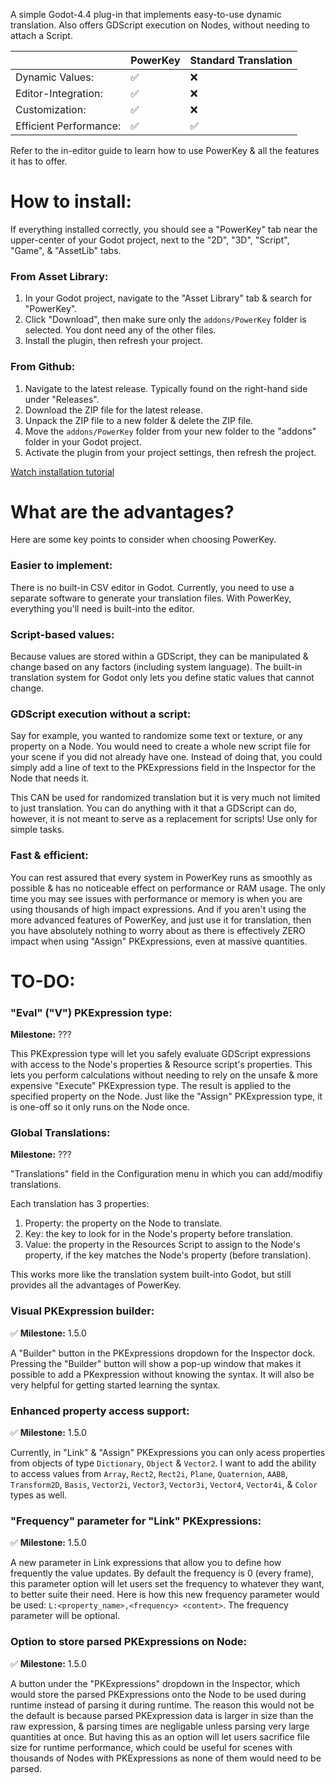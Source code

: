 

A simple Godot-4.4 plug-in that implements easy-to-use dynamic translation. Also offers GDScript execution on Nodes, without needing to attach a Script.

||PowerKey|Standard Translation|
|--|--|--
|Dynamic Values:|✅|❌
|Editor-Integration:|✅|❌
|Customization:|✅|❌
|Efficient Performance:|✅|✅

Refer to the in-editor guide to learn how to use PowerKey & all the features it has to offer.

# How to install:
If everything installed correctly, you should see a "PowerKey" tab near the upper-center of your Godot project, next to the "2D", "3D", "Script", "Game", & "AssetLib" tabs.
### From Asset Library:
 1. In your Godot project, navigate to the "Asset Library" tab & search for "PowerKey".
 2. Click "Download", then make sure only the `addons/PowerKey` folder is selected. You dont need any of the other files.
 2. Install the plugin, then refresh your project.

### From Github:
 1. Navigate to the latest release. Typically found on the right-hand side under "Releases".
 2. Download the ZIP file for the latest release.
 3. Unpack the ZIP file to a new folder & delete the ZIP file.
 4. Move the `addons/PowerKey` folder from your new folder to the "addons" folder in your Godot project.
 5. Activate the plugin from your project settings, then refresh the project.

[Watch installation tutorial](https://youtu.be/KQRSI6Z-3Io)

# What are the advantages?
Here are some key points to consider when choosing PowerKey.
### Easier to implement:
There is no built-in CSV editor in Godot. Currently, you need to use a separate software to generate your translation files.
With PowerKey, everything you'll need is built-into the editor.
### Script-based values:
Because values are stored within a GDScript, they can be manipulated & change based on any factors (including system language).
The built-in translation system for Godot only lets you define static values that cannot change.
### GDScript execution without a script:
Say for example, you wanted to randomize some text or texture, or any property on a Node. You would need to create a whole new script file for your scene if you did not already have one.
Instead of doing that, you could simply add a line of text to the PKExpressions field in the Inspector for the Node that needs it.

This CAN be used for randomized translation but it is very much not limited to just translation. You can do anything with it that a GDScript can do, however, it is not meant to serve as a replacement for scripts! Use only for simple tasks.
### Fast & efficient:
You can rest assured that every system in PowerKey runs as smoothly as possible & has no noticeable effect on performance or RAM usage. The only time you may see issues with performance or memory is when you are using thousands of high impact expressions. And if you aren't using the more advanced features of PowerKey, and just use it for translation, then you have absolutely nothing to worry about as there is effectively ZERO impact when using "Assign" PKExpressions, even at massive quantities.
# TO-DO:
### "Eval" ("V") PKExpression type:
**Milestone:** ???

This PKExpression type will let you safely evaluate GDScript expressions with access to the Node's properties & Resource script's properties.
This lets you perform calculations without needing to rely on the unsafe & more expensive "Execute" PKExpression type.
The result is applied to the specified property on the Node. Just like the "Assign" PKExpression type, it is one-off so it only runs on the Node once.
### Global Translations:
**Milestone:** ???

"Translations" field in the Configuration menu in which you can add/modifiy translations.

Each translation has 3 properties:

1. Property: the property on the Node to translate.
2. Key: the key to look for in the Node's property before translation.
3. Value: the property in the Resources Script to assign to the Node's property, if the key matches the Node's property (before translation).

This works more like the translation system built-into Godot, but still provides all the advantages of PowerKey.
### Visual PKExpression builder:
✅ **Milestone:** 1.5.0

A "Builder" button in the PKExpressions dropdown for the Inspector dock. Pressing the "Builder" button will show a pop-up window that makes it possible to add a PKexpression without knowing the syntax. It will also be very helpful for getting started learning the syntax.
### Enhanced property access support:
✅ **Milestone:** 1.5.0

Currently, in "Link" & "Assign" PKExpressions you can only acess properties from objects of type `Dictionary`, `Object` & `Vector2`. I want to add the ability to access values from `Array`, `Rect2`, `Rect2i`, `Plane`, `Quaternion`, `AABB`, `Transform2D`, `Basis`, `Vector2i`, `Vector3`, `Vector3i`, `Vector4`, `Vector4i`, & `Color` types as well.
### "Frequency" parameter for "Link" PKExpressions:
✅ **Milestone:** 1.5.0

A new parameter in Link expressions that allow you to define how frequently the value updates. By default the frequency is 0 (every frame), this parameter option will let users set the frequency to whatever they want, to better suite their need.
Here is how this new frequency parameter would be used: `L:<property_name>,<frequency> <content>`. The frequency parameter will be optional.
### Option to store parsed PKExpressions on Node:
✅ **Milestone:** 1.5.0

A button under the "PKExpressions" dropdown in the Inspector, which would store the parsed PKExpressions onto the Node to be used during runtime instead of parsing it during runtime. The reason this would not be the default is because parsed PKExpression data is larger in size than the raw expression, & parsing times are negligable unless parsing very large quantities at once. But having this as an option will let users sacrifice file size for runtime performance, which could be useful for scenes with thousands of Nodes with PKExpressions as none of them would need to be parsed.
